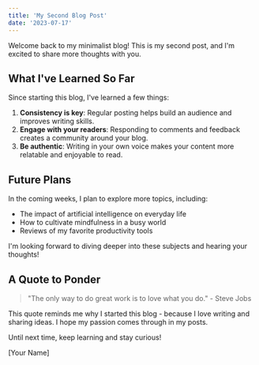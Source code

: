 ```yaml
---
title: 'My Second Blog Post'
date: '2023-07-17'
---
```


Welcome back to my minimalist blog! This is my second post, and I'm excited to share more thoughts with you.

## What I've Learned So Far

Since starting this blog, I've learned a few things:

1. **Consistency is key**: Regular posting helps build an audience and improves writing skills.
2. **Engage with your readers**: Responding to comments and feedback creates a community around your blog.
3. **Be authentic**: Writing in your own voice makes your content more relatable and enjoyable to read.

## Future Plans

In the coming weeks, I plan to explore more topics, including:

- The impact of artificial intelligence on everyday life
- How to cultivate mindfulness in a busy world
- Reviews of my favorite productivity tools

I'm looking forward to diving deeper into these subjects and hearing your thoughts!

## A Quote to Ponder

> "The only way to do great work is to love what you do." - Steve Jobs

This quote reminds me why I started this blog - because I love writing and sharing ideas. I hope my passion comes through in my posts.

Until next time, keep learning and stay curious!

[Your Name]

